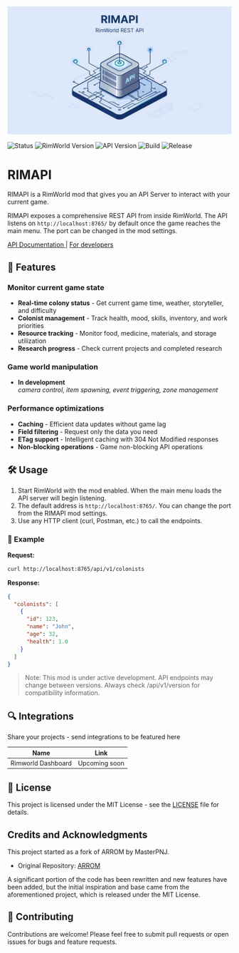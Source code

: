 ![alt text](About/preview.png)

![Status](https://img.shields.io/badge/Status-In_Progress-blue.svg)
![RimWorld Version](https://img.shields.io/badge/RimWorld-v1.5+-blue.svg)
![API Version](https://img.shields.io/badge/API-v0.1.0-green.svg)
![Build](https://github.com/IlyaChichkov/RIMAPI/actions/workflows/build.yml/badge.svg)
![Release](https://img.shields.io/github/v/release/IlyaChichkov/RIMAPI)

# RIMAPI
RIMAPI is a RimWorld mod that gives you an API Server to interact with your current game.

RIMAPI exposes a comprehensive REST API from inside RimWorld.
The API listens on `http://localhost:8765/` by default once the
game reaches the main menu. The port can be changed in the mod settings.

[  API Documentation  ](https://github.com/IlyaChichkov/RIMAPI/blob/main/Docs/API.md)|
[  For developers  ](https://github.com/IlyaChichkov/RIMAPI/blob/main/Docs/DEVELOPER.md)

## 🚀 Features

### Monitor current game state
- **Real-time colony status** - Get current game time, weather, storyteller, and difficulty
- **Colonist management** - Track health, mood, skills, inventory, and work priorities
- **Resource tracking** - Monitor food, medicine, materials, and storage utilization
- **Research progress** - Check current projects and completed research

### Game world manipulation

- **In development**</br>
  *camera control, item spawning, event triggering, zone management*

### Performance optimizations
- **Caching** - Efficient data updates without game lag
- **Field filtering** - Request only the data you need
- **ETag support** - Intelligent caching with 304 Not Modified responses
- **Non-blocking operations** - Game non-blocking API operations

## 🛠️ Usage
1. Start RimWorld with the mod enabled. When the main menu loads the API server will begin listening.
2. The default address is `http://localhost:8765/`. You can change the port from the RIMAPI mod settings.
3. Use any HTTP client (curl, Postman, etc.) to call the endpoints.

### 🎯 Example
**Request:**
```bash
curl http://localhost:8765/api/v1/colonists
```

**Response:**
```json
{
  "colonists": [
    {
      "id": 123,
      "name": "John",
      "age": 32,
      "health": 1.0
    }
  ]
}
```

> Note: This mod is under active development. API endpoints may change between versions.
  Always check /api/v1/version for compatibility information.

## 🔍 Integrations

Share your projects - send integrations to be featured here

| Name | Link |
|---   |---   |
|Rimworld Dashboard | Upcoming soon|

## 📄 License
This project is licensed under the MIT License - see the [LICENSE](https://github.com/IlyaChichkov/RIMAPI/blob/main/LICENSE) file for details.

## Credits and Acknowledgments

This project started as a fork of ARROM by MasterPNJ.
- Original Repository: [ARROM](https://github.com/MasterPNJ/API-REST-RimwOrld-Mod)

A significant portion of the code has been rewritten and new features have been added, but the initial inspiration and base came from the aforementioned project, which is released under the MIT License.

## 🤝 Contributing

Contributions are welcome! Please feel free to submit pull requests or open issues for bugs and feature requests.
